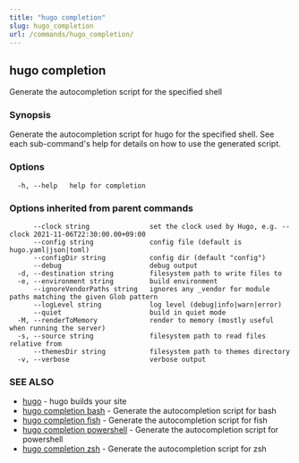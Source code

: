 ```yaml
---
title: "hugo completion"
slug: hugo_completion
url: /commands/hugo_completion/
---
```

## hugo completion

Generate the autocompletion script for the specified shell

### Synopsis

Generate the autocompletion script for hugo for the specified shell.
See each sub-command's help for details on how to use the generated script.


### Options

```
  -h, --help   help for completion
```

### Options inherited from parent commands

```
      --clock string               set the clock used by Hugo, e.g. --clock 2021-11-06T22:30:00.00+09:00
      --config string              config file (default is hugo.yaml|json|toml)
      --configDir string           config dir (default "config")
      --debug                      debug output
  -d, --destination string         filesystem path to write files to
  -e, --environment string         build environment
      --ignoreVendorPaths string   ignores any _vendor for module paths matching the given Glob pattern
      --logLevel string            log level (debug|info|warn|error)
      --quiet                      build in quiet mode
  -M, --renderToMemory             render to memory (mostly useful when running the server)
  -s, --source string              filesystem path to read files relative from
      --themesDir string           filesystem path to themes directory
  -v, --verbose                    verbose output
```

### SEE ALSO

* [hugo](/commands/hugo/)	 - hugo builds your site
* [hugo completion bash](/commands/hugo_completion_bash/)	 - Generate the autocompletion script for bash
* [hugo completion fish](/commands/hugo_completion_fish/)	 - Generate the autocompletion script for fish
* [hugo completion powershell](/commands/hugo_completion_powershell/)	 - Generate the autocompletion script for powershell
* [hugo completion zsh](/commands/hugo_completion_zsh/)	 - Generate the autocompletion script for zsh

